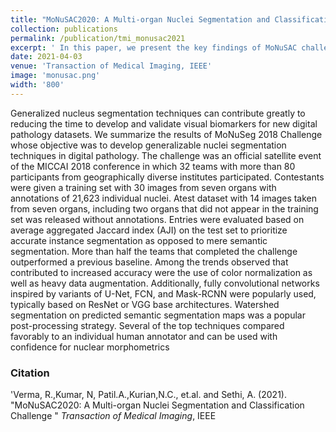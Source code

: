 ```yaml
---
title: "MoNuSAC2020: A Multi-organ Nuclei Segmentation and Classification Challenge"
collection: publications
permalink: /publication/tmi_monusac2021
excerpt: ' In this paper, we present the key findings of MoNuSAC challenge at [MICCAI 2020](https://monusac-2020.grand-challenge.org/)'
date: 2021-04-03
venue: 'Transaction of Medical Imaging, IEEE'
image: 'monusac.png'
width: '800'
---
```

Generalized nucleus segmentation techniques can contribute greatly to reducing the time to develop and validate visual biomarkers for new digital pathology datasets. We summarize the results of MoNuSeg 2018 Challenge whose objective was to develop generalizable nuclei segmentation techniques in digital pathology. The challenge was an official satellite event of the
MICCAI 2018 conference in which 32 teams with more than 80 participants from geographically diverse institutes participated. Contestants were given a training set with 30 images from seven organs with annotations of 21,623 individual nuclei. Atest dataset with 14 images taken from seven organs, including two organs that did not appear in the training set was released
without annotations. Entries were evaluated based on average aggregated Jaccard index (AJI) on the test set to prioritize accurate instance segmentation as opposed to mere semantic segmentation. More than half the teams that completed the challenge outperformed a previous baseline. Among the trends observed that contributed to increased accuracy were the use of color normalization as well as heavy data augmentation.
Additionally, fully convolutional networks inspired by variants of U-Net, FCN, and Mask-RCNN were popularly used, typically based on ResNet or VGG base architectures. Watershed segmentation on predicted semantic segmentation maps was a popular post-processing strategy. Several of the top techniques compared favorably to an individual human annotator and can be used with confidence for nuclear morphometrics

### Citation
'Verma, R.,Kumar, N, Patil.A.,Kurian,N.C., et.al. and Sethi, A. (2021). &quot;MoNuSAC2020: A Multi-organ Nuclei Segmentation and Classification Challenge &quot; <i>Transaction of Medical Imaging</i>, IEEE 


